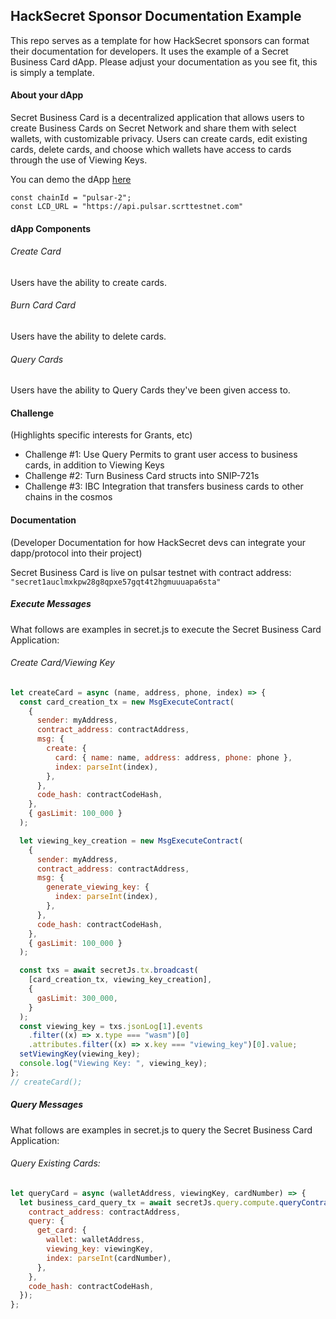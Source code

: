 ## HackSecret Sponsor Documentation Example

This repo serves as a template for how HackSecret sponsors can format their documentation for developers. It uses the example of a Secret Business Card dApp. Please adjust your documentation as you see fit, this is simply a template.

#### About your dApp

Secret Business Card is a decentralized application that allows users to create Business Cards on Secret Network and share them with select wallets, with customizable privacy. Users can create cards, edit existing cards, delete cards, and choose which wallets have access to cards through the use of Viewing Keys.

You can demo the dApp [here](https://scrt-business-card.vercel.app/)

```
const chainId = "pulsar-2";
const LCD_URL = "https://api.pulsar.scrttestnet.com"
```

#### dApp Components

###### Create Card

Users have the ability to create cards.

###### Burn Card Card

Users have the ability to delete cards.

###### Query Cards

Users have the ability to Query Cards they've been given access to.

#### Challenge

(Highlights specific interests for Grants, etc)

- Challenge #1: Use Query Permits to grant user access to business cards, in addition to Viewing Keys
- Challenge #2: Turn Business Card structs into SNIP-721s
- Challenge #3: IBC Integration that transfers business cards to other chains in the cosmos

#### Documentation

(Developer Documentation for how HackSecret devs can integrate your dapp/protocol into their project)

Secret Business Card is live on pulsar testnet with contract address: `"secret1auclmxkpw28g8qpxe57gqt4t2hgmuuuapa6sta"`

##### Execute Messages

What follows are examples in secret.js to execute the Secret Business Card Application:

###### Create Card/Viewing Key

```javascript
let createCard = async (name, address, phone, index) => {
  const card_creation_tx = new MsgExecuteContract(
    {
      sender: myAddress,
      contract_address: contractAddress,
      msg: {
        create: {
          card: { name: name, address: address, phone: phone },
          index: parseInt(index),
        },
      },
      code_hash: contractCodeHash,
    },
    { gasLimit: 100_000 }
  );

  let viewing_key_creation = new MsgExecuteContract(
    {
      sender: myAddress,
      contract_address: contractAddress,
      msg: {
        generate_viewing_key: {
          index: parseInt(index),
        },
      },
      code_hash: contractCodeHash,
    },
    { gasLimit: 100_000 }
  );

  const txs = await secretJs.tx.broadcast(
    [card_creation_tx, viewing_key_creation],
    {
      gasLimit: 300_000,
    }
  );
  const viewing_key = txs.jsonLog[1].events
    .filter((x) => x.type === "wasm")[0]
    .attributes.filter((x) => x.key === "viewing_key")[0].value;
  setViewingKey(viewing_key);
  console.log("Viewing Key: ", viewing_key);
};
// createCard();
```

##### Query Messages

What follows are examples in secret.js to query the Secret Business Card Application:

###### Query Existing Cards:

```javascript
let queryCard = async (walletAddress, viewingKey, cardNumber) => {
  let business_card_query_tx = await secretJs.query.compute.queryContract({
    contract_address: contractAddress,
    query: {
      get_card: {
        wallet: walletAddress,
        viewing_key: viewingKey,
        index: parseInt(cardNumber),
      },
    },
    code_hash: contractCodeHash,
  });
};
```
